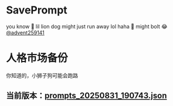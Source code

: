 # SavePrompt
you know 🫠 lil lion dog might just run away lol
haha 🐶 might bolt 😂 [@advent259141](https://github.com/advent259141)

# 人格市场备份
你知道的，小狮子狗可能会跑路

## 当前版本：[prompts_20250831_190743.json](https://github.com/Larch-C/SavePrompt/blob/main/prompts_20250831_190743.json)
